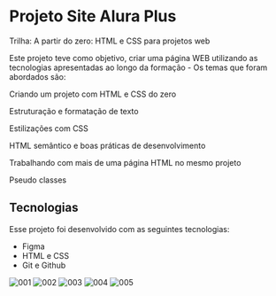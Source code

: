 # Projeto Site Alura Plus

Trilha: A partir do zero: HTML e CSS para projetos web

Este projeto teve como objetivo, criar uma página WEB utilizando as tecnologias apresentadas ao longo da formação - Os temas que foram abordados são:

Criando um projeto com HTML e CSS do zero

Estruturação e formatação de texto

Estilizações com CSS

HTML semântico e boas práticas de desenvolvimento

Trabalhando com mais de uma página HTML no mesmo projeto

Pseudo classes


## Tecnologias

Esse projeto foi desenvolvido com as seguintes tecnologias:

- Figma
- HTML e CSS
- Git e Github

![001](https://github.com/pedrohmendes00/Projeto-Aluraplus/assets/145568848/db094e61-50a9-4dca-a326-2c8369b08776)
![002](https://github.com/pedrohmendes00/Projeto-Aluraplus/assets/145568848/6cb1a6d8-f269-4a04-baa4-ba5d4b289081)
![003](https://github.com/pedrohmendes00/Projeto-Aluraplus/assets/145568848/91158419-2001-432b-bf67-cfec8ac0b41c)
![004](https://github.com/pedrohmendes00/Projeto-Aluraplus/assets/145568848/b6313b90-5860-4310-8e74-3e79c5cbff73)
![005](https://github.com/pedrohmendes00/Projeto-Aluraplus/assets/145568848/f7658266-307c-40bc-adeb-59a6a5dc9549)
